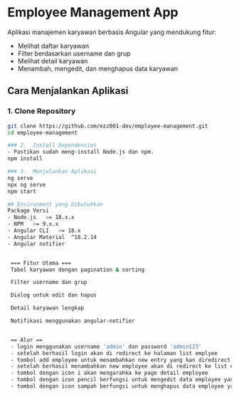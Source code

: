 # Employee Management App

Aplikasi manajemen karyawan berbasis Angular yang mendukung fitur:
- Melihat daftar karyawan
- Filter berdasarkan username dan grup
- Melihat detail karyawan
- Menambah, mengedit, dan menghapus data karyawan

## Cara Menjalankan Aplikasi

### 1. Clone Repository

```bash
git clone https://github.com/ezz001-dev/employee-management.git
cd employee-management

### 2.  Install Dependencies
- Pastikan sudah meng-install Node.js dan npm.
npm install

### 3.  Menjalankan Aplikasi
ng serve  
npx ng serve
npm start

## Environment yang Dibutuhkan
Package	Versi
- Node.js	>= 18.x.x
- NPM	>= 9.x.x
- Angular CLI	>= 18.x
- Angular Material  ^18.2.14
- Angular notifier


 === Fitur Utama ===
 Tabel karyawan dengan pagination & sorting

 Filter username dan grup

 Dialog untuk edit dan hapus

 Detail karyawan lengkap

 Notifikasi menggunakan angular-notifier


 == Alur ==
 - login menggunakan username 'admin' dan password 'admin123'
 - setelah berhasil login akan di redirect ke halaman list emplyee 
 - tombol add employee untuk menambahkan new entry yang kan diredirect ke page add employee
 - setelah berhasil menambahkan new employee akan di redirect ke list employee dan new data akan tampil paling atas
 - tombol dengan icon i akan mengarahka ke page detail employee
 - tombol dengan icon pencil berfungsi untuk mengedit data employee yang akan menampilkan dialog form untuk meng update employee yang di pilih
 - tombol dengan icon sampah berfungsi untuk menghapus data employee yang akan menampilkan dialog form untuk meng hapus employee yang dipilih